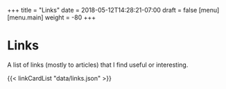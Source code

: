 +++
title = "Links"
date = 2018-05-12T14:28:21-07:00
draft = false
[menu]
	[menu.main]
	weight = -80
+++

<div class="jumbotron">
	<h1>Links</h1>
	<p>
		A list of links (mostly to articles) that I find useful or interesting.
	</p>
</div>

{{< linkCardList "data/links.json" >}}

